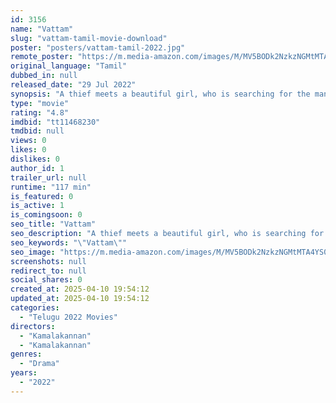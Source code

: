 ```yaml
---
id: 3156
name: "Vattam"
slug: "vattam-tamil-movie-download"
poster: "posters/vattam-tamil-2022.jpg"
remote_poster: "https://m.media-amazon.com/images/M/MV5BODk2NzkzNGMtMTA4YS00MzZhLTkzZTctYmI2ZWZiZmY3NTVhXkEyXkFqcGc@._V1_SX300.jpg"
original_language: "Tamil"
dubbed_in: null
released_date: "29 Jul 2022"
synopsis: "A thief meets a beautiful girl, who is searching for the man she loves, en route to a city to sell a necklace he stole; the thief offers to help her but ends up falling in love with her."
type: "movie"
rating: "4.8"
imdbid: "tt11468230"
tmdbid: null
views: 0
likes: 0
dislikes: 0
author_id: 1
trailer_url: null
runtime: "117 min"
is_featured: 0
is_active: 1
is_comingsoon: 0
seo_title: "Vattam"
seo_description: "A thief meets a beautiful girl, who is searching for the man she loves, en route to a city to sell a necklace he stole; the thief offers to help her but ends up falling in love with her."
seo_keywords: "\"Vattam\""
seo_image: "https://m.media-amazon.com/images/M/MV5BODk2NzkzNGMtMTA4YS00MzZhLTkzZTctYmI2ZWZiZmY3NTVhXkEyXkFqcGc@._V1_SX300.jpg"
screenshots: null
redirect_to: null
social_shares: 0
created_at: 2025-04-10 19:54:12
updated_at: 2025-04-10 19:54:12
categories:
  - "Telugu 2022 Movies"
directors:
  - "Kamalakannan"
  - "Kamalakannan"
genres:
  - "Drama"
years:
  - "2022"
---
```

